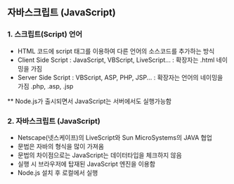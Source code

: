 ## 자바스크립트 (JavaScript)
### 1. 스크립트(Script) 언어
- HTML 코드에 script 태그를 이용하여 다른 언어의 소스코드를 추가하는 방식
- Client Side Script 
    : JavaScript, VBScript, LiveScript...
    : 확장자는 .html 네이밍을 가짐 
- Server Side Script 
    : VBScript, ASP, PHP, JSP...
    : 확장자는 언어의 네이밍을 가짐 .php, .asp, .jsp

** Node.js가 출시되면서 JavaScript는 서버에서도 실행가능함

### 2. 자바스크립트 (JavaScript)
- Netscape(넷스케이프)의 LiveScript와 Sun MicroSystems의 JAVA 협업
- 문법은 자바의 형식을 많이 가져옴
- 문법의 차이점으로는 JavaScript는 데이터타입을 체크하지 않음
- 실행 시 브라우저에 탑재된 JavaScript 엔진을 이용함
- Node.js 설치 후 로컬에서 실행